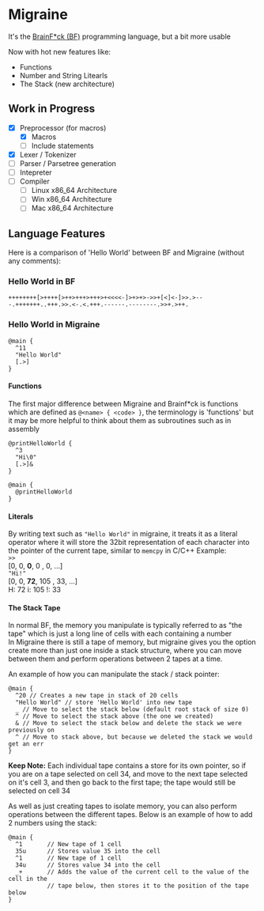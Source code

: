 # Migraine

It's the [BrainF\*ck (BF)](https://en.wikipedia.org/wiki/Brainfuck) programming
language, but a bit more usable

Now with hot new features like:

- Functions
- Number and String Litearls
- The Stack (new architecture)

## Work in Progress

- [x] Preprocessor (for macros)
  - [x] Macros
  - [ ] Include statements
- [x] Lexer / Tokenizer
- [ ] Parser / Parsetree generation
- [ ] Intepreter
- [ ] Compiler
  - [ ] Linux x86_64 Architecture
  - [ ] Win x86_64 Architecture
  - [ ] Mac x86_64 Architecture

## Language Features

Here is a comparison of 'Hello World' between BF and Migraine (without any comments):

### Hello World in BF

```brainfuck
++++++++[>++++[>++>+++>+++>+<<<<-]>+>+>->>+[<]<-]>>.>---.+++++++..+++.>>.<-.<.+++.------.--------.>>+.>++.
```

### Hello World in Migraine

```migraine
@main {
  ^11
  "Hello World"
  [.>]
}
```

#### Functions

The first major difference between Migraine and Brainf\*ck is functions
which are defined as `@<name> { <code> }`, the terminology is 'functions' but
it may be more helpful to think about them as subroutines such as in assembly

```migraine
@printHelloWorld {
  ^3
  "Hi\0"
  [.>]&
}

@main {
  @printHelloWorld
}
```

#### Literals

By writing text such as `"Hello World"` in migraine, it treats it as a literal operator
where it will store the 32bit representation of each character into the pointer
of the current tape, similar to `memcpy` in C/C++
Example:\
`>>`\
[0, 0, __0__, 0 , 0, ...]\
`"Hi!"`\
[0, 0, __72__, 105 , 33, ...]\
H: 72
i: 105
!: 33

#### The Stack Tape

In normal BF, the memory you manipulate is typically referred to as "the tape"
which is just a long line of cells with each containing a number\
In Migraine there is still a tape of memory, but migraine gives you the option
create more than just one inside a stack structure, where you can move between
them and perform operations between 2
tapes at a time.

An example of how you can manipulate the stack / stack pointer:

```migraine
@main {
  ^20 // Creates a new tape in stack of 20 cells
  "Hello World" // store 'Hello World' into new tape
  _ // Move to select the stack below (default root stack of size 0)
  ^ // Move to select the stack above (the one we created)
  & // Move to select the stack below and delete the stack we were previously on
  ^ // Move to stack above, but because we deleted the stack we would get an err
}
```

__Keep Note:__ Each individual tape contains a store for its own pointer, so if you
are on a tape selected on cell 34, and move to the next tape selected on it's
cell 3, and then go back to the first tape; the tape would still be selected on 
cell 34

As well as just creating tapes to isolate memory, you can also perform operations
between the different tapes. Below is an example of how to add 2 numbers using
the stack:

```migraine
@main {
  ^1       // New tape of 1 cell
  35u      // Stores value 35 into the cell
  ^1       // New tape of 1 cell
  34u      // Stores value 34 into the cell
  _+       // Adds the value of the current cell to the value of the cell in the
           // tape below, then stores it to the position of the tape below
}
```
